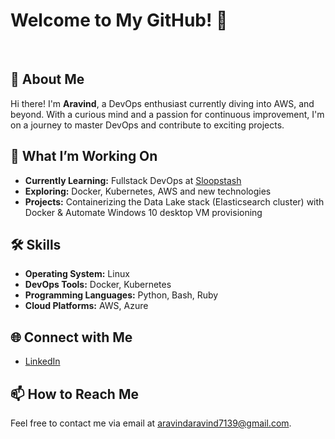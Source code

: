 # Welcome to My GitHub! 👋
 
## 🚀 About Me
Hi there! I'm **Aravind**, a DevOps enthusiast currently diving into AWS, and beyond. With a curious mind and a passion for continuous improvement, I'm on a journey to master DevOps and contribute to exciting projects.
 
## 🌟 What I’m Working On
- **Currently Learning:** Fullstack DevOps at [Sloopstash](https://github.com/sloopstash)
- **Exploring:** Docker, Kubernetes, AWS and new technologies
- **Projects:** Containerizing the Data Lake stack (Elasticsearch cluster) with Docker & Automate Windows 10 desktop VM provisioning
 
## 🛠 Skills
- **Operating System:** Linux
- **DevOps Tools:** Docker, Kubernetes
- **Programming Languages:** Python, Bash, Ruby
- **Cloud Platforms:** AWS, Azure
 
## 🌐 Connect with Me
- [LinkedIn](https://www.linkedin.com/in/aravind-m-77a953313/)
 
## 📫 How to Reach Me
Feel free to contact me via email at [aravindaravind7139@gmail.com](mailto:aravindaravind7139@gmail.com).
